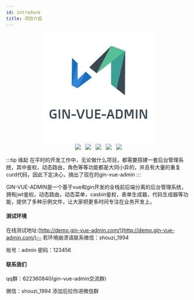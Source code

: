 ```yaml
---
id: introduce
title: 项目介绍
---
```


<div align="center">
<img src="../static/guanwang/gvalogo.jpg" width="300" height="300" />
</div>
<div align="center">
<img src="https://img.shields.io/badge/vue-2.6.10-brightgreen"/>
&nbsp;
<img src="https://img.shields.io/badge/element--ui-2.12.0-green"/>
&nbsp;
<img src="https://img.shields.io/badge/golang-1.12-blue"/>
&nbsp;
<img src="https://img.shields.io/badge/gin-1.4.0-lightBlue"/>
&nbsp;
<img src="https://img.shields.io/badge/gorm-1.9.10-red"/>
</div>

<p></p>

:::tip 缘起
在平时的开发工作中，无论做什么项目，都需要搭建一套后台管理系统，其中鉴权，动态路由，角色等等功能都是大同小异的，并且有大量的重复curd代码，因此下定决心，搞出了现在的gin-vue-admin
:::

GIN-VUE-ADMIN是一个基于vue和gin开发的全栈前后端分离的后台管理系统，拥有jwt鉴权，动态路由，动态菜单，casbin鉴权，表单生成器，代码生成器等功能，提供了多种示例文件，让大家把更多时间专注在业务开发上。

#### 测试环境

在线测试地址:[http://demo.gin-vue-admin.com/](http://demo.gin-vue-admin.com/)-- 若环境崩溃请联系微信：shouzi_1994

账号：admin  密码：123456

#### 联系我们

qq群：622360840(gin-vue-admin交流群)

微信：shouzi_1994 添加后拉你进微信群
